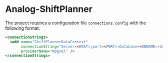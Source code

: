 # Analog-ShiftPlanner

The project requires a configuration file `connections.config` with the following format:

```xml
<connectionStrings>
  <add name="ShiftPlannerDataContext"
       connectionString="Server=<HOST>;port=<PORT>;Database=<DBNAME>;User Id=<USERNAME>;Password=<PASSWORD>;"
       providerName="Npgsql" />
</connectionStrings>
```
